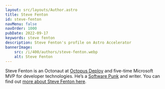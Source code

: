 ```yaml
---
layout: src/layouts/Author.astro
title: Steve Fenton
id: steve-fenton
navMenu: false
navOrder: 1000
pubDate: 2022-09-17
keywords: steve fenton
description: Steve Fenton's profile on Astro Accelerator
bannerImage:
    src: /i/400/authors/steve-fenton.webp
    alt: Steve Fenton
---
```


Steve Fenton is an Octonaut at [Octopus Deploy](https://octopus.com) and five-time Microsoft MVP for developer technologies. He’s a [Software Punk](/2020/07/the-software-punk-revolution/) and writer. You can find out [more about Steve Fenton here](/about-me/).